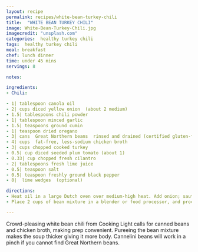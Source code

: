 ```yaml
---
layout: recipe
permalink: recipes/white-bean-turkey-chili
title:  "WHITE BEAN TURKEY CHILI"
image: White-Bean-Turkey-Chili.jpg
imagecredit: "unsplash.com"
categories:  healthy turkey chili
tags:  healthy turkey chili
meal: breakfast
chef: lunch dinner
time: under 45 mins
servings: 8

notes:

ingredients:
- Chili:

- 1| tablespoon canola oil
- 2| cups diced yellow onion  (about 2 medium)
- 1.5| tablespoons chili powder
- 1| tablespoon minced garlic
- 1.5| teaspoons ground cumin
- 1| teaspoon dried oregano
- 3| cans  Great Northern beans  rinsed and drained (certified gluten-free if necessary), 15.8 ounce cans
- 4| cups  fat-free, less-sodium chicken broth
- 3| cups chopped cooked turkey
- 0.5| cup diced seeded plum tomato (about 1)
- 0.33| cup chopped fresh cilantro
- 2| tablespoons fresh lime juice
- 0.5| teaspoon salt
- 0.5| teaspoon freshly ground black pepper
- 8|  lime wedges  (optional)

directions:
- Heat oil in a large Dutch oven over medium-high heat. Add onion; sauté 10 minutes or until tender and golden. Add chili powder, garlic, and cumin; sauté for 2 minutes. Add oregano and beans; cook for 30 seconds. Add broth; bring to a simmer. Cook 20 minutes.
- Place 2 cups of bean mixture in a blender or food processor, and process until smooth. Return pureed mixture to pan. Add turkey, and cook 5 minutes or until thoroughly heated. Remove from heat. Add diced tomato, chopped cilantro, lime juice, salt, and pepper, stirring well. Garnish with lime wedges, if desired

---
```


Crowd-pleasing white bean chili from Cooking Light calls for canned beans and chicken broth, making prep convenient. Pureeing the bean mixture makes the soup thicker giving it more body. Cannelini beans will work in a pinch if you cannot find Great Northern beans.